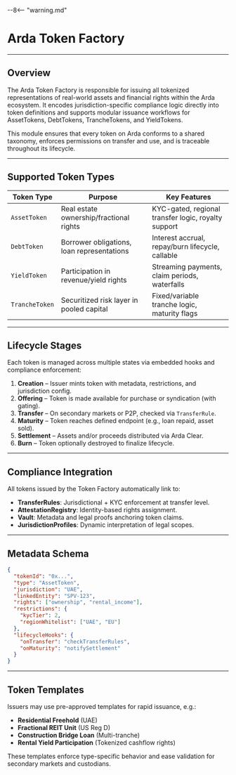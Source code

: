 --8<-- "warning.md"

# Arda Token Factory

---

## Overview

The Arda Token Factory is responsible for issuing all tokenized representations of real-world assets and financial rights within the Arda ecosystem. It encodes jurisdiction-specific compliance logic directly into token definitions and supports modular issuance workflows for AssetTokens, DebtTokens, TrancheTokens, and YieldTokens.

This module ensures that every token on Arda conforms to a shared taxonomy, enforces permissions on transfer and use, and is traceable throughout its lifecycle.

---

## Supported Token Types

| Token Type | Purpose | Key Features |
|------------|---------|--------------|
| `AssetToken` | Real estate ownership/fractional rights | KYC-gated, regional transfer logic, royalty support |
| `DebtToken` | Borrower obligations, loan representations | Interest accrual, repay/burn lifecycle, callable |
| `YieldToken` | Participation in revenue/yield rights | Streaming payments, claim periods, waterfalls |
| `TrancheToken` | Securitized risk layer in pooled capital | Fixed/variable tranche logic, maturity flags |

---

## Lifecycle Stages

Each token is managed across multiple states via embedded hooks and compliance enforcement:

1. **Creation** – Issuer mints token with metadata, restrictions, and jurisdiction config.
2. **Offering** – Token is made available for purchase or syndication (with gating).
3. **Transfer** – On secondary markets or P2P, checked via `TransferRule`.
4. **Maturity** – Token reaches defined endpoint (e.g., loan repaid, asset sold).
5. **Settlement** – Assets and/or proceeds distributed via Arda Clear.
6. **Burn** – Token optionally destroyed to finalize lifecycle.

---

## Compliance Integration

All tokens issued by the Token Factory automatically link to:

- **TransferRules**: Jurisdictional + KYC enforcement at transfer level.
- **AttestationRegistry**: Identity-based rights assignment.
- **Vault**: Metadata and legal proofs anchoring token claims.
- **JurisdictionProfiles**: Dynamic interpretation of legal scopes.

---

## Metadata Schema

```json
{
  "tokenId": "0x...",
  "type": "AssetToken",
  "jurisdiction": "UAE",
  "linkedEntity": "SPV-123",
  "rights": ["ownership", "rental_income"],
  "restrictions": {
    "kycTier": 2,
    "regionWhitelist": ["UAE", "EU"]
  },
  "lifecycleHooks": {
    "onTransfer": "checkTransferRules",
    "onMaturity": "notifySettlement"
  }
}
```

---

## Token Templates

Issuers may use pre-approved templates for rapid issuance, e.g.:

- **Residential Freehold** (UAE)
- **Fractional REIT Unit** (US Reg D)
- **Construction Bridge Loan** (Multi-tranche)
- **Rental Yield Participation** (Tokenized cashflow rights)

These templates enforce type-specific behavior and ease validation for secondary markets and custodians.
